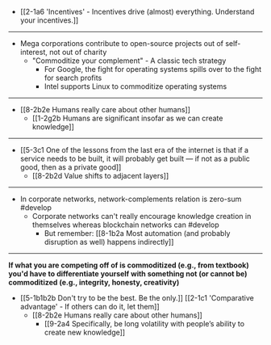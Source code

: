 - [[2-1a6 'Incentives' - Incentives drive (almost) everything. Understand your incentives.]]
---
- Mega corporations contribute to open-source projects out of self-interest, not out of charity
  - "Commoditize your complement" - A classic tech strategy
    - For Google, the fight for operating systems spills over to the fight for search profits
    - Intel supports Linux to commoditize operating systems
---
- [[8-2b2e Humans really care about other humans]]
  - [[1-2g2b Humans are significant insofar as we can create knowledge]]
---
- [[5-3c1 One of the lessons from the last era of the internet is that if a service needs to be built, it will probably get built — if not as a public good, then as a private good]]
  - [[8-2b2d Value shifts to adjacent layers]]
---
- In corporate networks, network-complements relation is zero-sum #develop
  - Corporate networks can't really encourage knowledge creation in themselves whereas blockchain networks can #develop
    - But remember: [[8-1b2a Most automation (and probably disruption as well) happens indirectly]]
---
**If what you are competing off of is commoditized (e.g., from textbook) you'd have to differentiate yourself with something not (or cannot be) commoditized (e.g., integrity, honesty, creativity)**
- [[5-1b1b2b Don't try to be the best. Be the only.]] [[2-1c1 'Comparative advantage' - If others can do it, let them]]
  - [[8-2b2e Humans really care about other humans]]
    - [[9-2a4 Specifically, be long volatility with people’s ability to create new knowledge]]